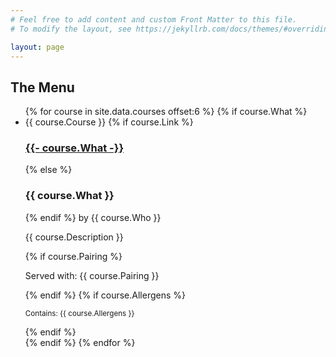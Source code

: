 ```yaml
---
# Feel free to add content and custom Front Matter to this file.
# To modify the layout, see https://jekyllrb.com/docs/themes/#overriding-theme-defaults

layout: page
---
```


<h2 class="post-list-heading">The Menu</h2>
<ul class="post-list">
    {% for course in site.data.courses offset:6 %}
    {% if course.What %}
    <li>
        <span class="post-meta">{{ course.Course }}</span>
        {% if course.Link %}
        <h3><a href="{{- course.Link -}}">{{- course.What -}}</a></h3>
        {% else %}
        <h3>{{ course.What }}</h3>
        {% endif %}
        <span class="post-meta">by {{ course.Who }}</span>
        <p>{{ course.Description }}</p>
        {% if course.Pairing %}
        <p>Served with: {{ course.Pairing }}</p>
        {% endif %}
        {% if course.Allergens %}
        <p><small>Contains: {{ course.Allergens }}</small></p>
        {% endif %}
    </li>
    {% endif %}
    {% endfor %}
</ul>